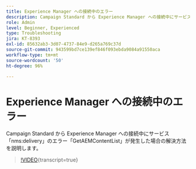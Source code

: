 ```yaml
---
title: Experience Manager への接続中のエラー
description: Campaign Standard から Experience Manager への接続中にサービス「nms:delivery」のエラー「GetAEMContentList」が発生した場合の解決方法を説明します。
role: Admin
level: Beginner, Experienced
type: Troubleshooting
jira: KT-8393
exl-id: 85632ab3-3d07-4737-84e9-d265a769c37d
source-git-commit: 943599bd7ce139ef846f093ebda9084a91550aca
workflow-type: tm+mt
source-wordcount: '50'
ht-degree: 96%

---
```


# Experience Manager への接続中のエラー

Campaign Standard から Experience Manager への接続中にサービス「nms:delivery」のエラー「GetAEMContentList」が発生した場合の解決方法を説明します。

>[!VIDEO](https://video.tv.adobe.com/v/335897?learn=on){transcript=true}
